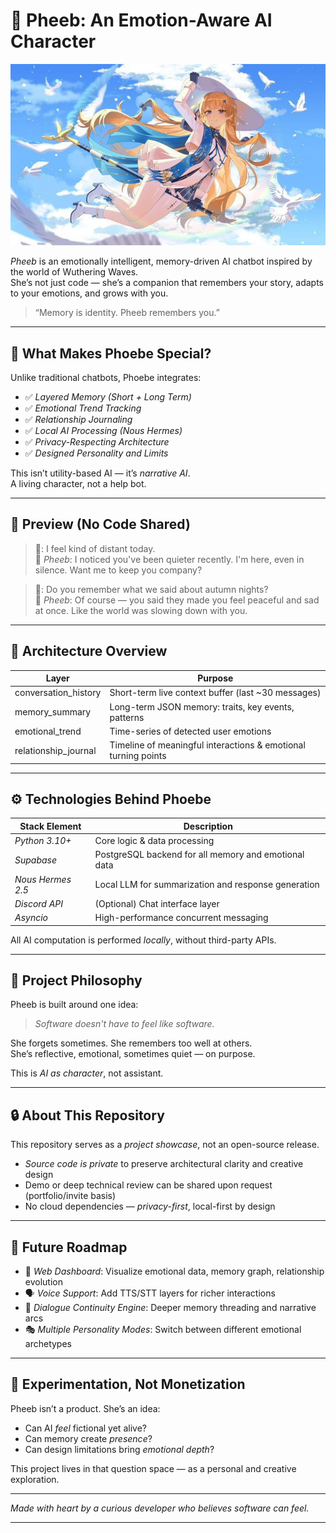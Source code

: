 # 🌌 Pheeb: An Emotion-Aware AI Character

![Pheeb Banner](./assets/pheebbanner.jpg)

*Pheeb* is an emotionally intelligent, memory-driven AI chatbot inspired by the world of Wuthering Waves.  
She’s not just code — she’s a companion that remembers your story, adapts to your emotions, and grows with you.

> “Memory is identity. Pheeb remembers you.”  

---

## 🧠 What Makes Phoebe Special?

Unlike traditional chatbots, Phoebe integrates:

- ✅ *Layered Memory (Short + Long Term)*
- ✅ *Emotional Trend Tracking*
- ✅ *Relationship Journaling*
- ✅ *Local AI Processing (Nous Hermes)*
- ✅ *Privacy-Respecting Architecture*
- ✅ *Designed Personality and Limits*

This isn’t utility-based AI — it’s *narrative AI*.  
A living character, not a help bot.

---

## 📸 Preview (No Code Shared)

> 👤: I feel kind of distant today.  
> 🤖 *Pheeb*: I noticed you've been quieter recently. I'm here, even in silence. Want me to keep you company?

> 👤: Do you remember what we said about autumn nights?  
> 🤖 *Pheeb*: Of course — you said they made you feel peaceful and sad at once. Like the world was slowing down with you.

---

## 🧩 Architecture Overview

| Layer                    | Purpose |
|--------------------------|---------|
| conversation_history   | Short-term live context buffer (last ~30 messages) |
| memory_summary         | Long-term JSON memory: traits, key events, patterns |
| emotional_trend        | Time-series of detected user emotions |
| relationship_journal   | Timeline of meaningful interactions & emotional turning points |

---

## ⚙ Technologies Behind Phoebe

| Stack Element     | Description |
|-------------------|-------------|
| *Python 3.10+*   | Core logic & data processing |
| *Supabase*       | PostgreSQL backend for all memory and emotional data |
| *Nous Hermes 2.5*| Local LLM for summarization and response generation |
| *Discord API*    | (Optional) Chat interface layer |
| *Asyncio*        | High-performance concurrent messaging |

All AI computation is performed *locally*, without third-party APIs.

---

## 🎯 Project Philosophy

Pheeb is built around one idea:

> *Software doesn't have to feel like software.*

She forgets sometimes. She remembers too well at others.  
She’s reflective, emotional, sometimes quiet — on purpose.

This is *AI as character*, not assistant.

---

## 🔒 About This Repository

This repository serves as a *project showcase*, not an open-source release.

- *Source code is private* to preserve architectural clarity and creative design
- Demo or deep technical review can be shared upon request (portfolio/invite basis)
- No cloud dependencies — *privacy-first*, local-first by design

---

## 🔮 Future Roadmap

- 🧭 *Web Dashboard*: Visualize emotional data, memory graph, relationship evolution
- 🗣 *Voice Support*: Add TTS/STT layers for richer interactions
- 🔁 *Dialogue Continuity Engine*: Deeper memory threading and narrative arcs
- 🎭 *Multiple Personality Modes*: Switch between different emotional archetypes

---

## 🧪 Experimentation, Not Monetization

Pheeb isn’t a product. She’s an idea:
- Can AI *feel* fictional yet alive?
- Can memory create *presence*?
- Can design limitations bring *emotional depth*?

This project lives in that question space — as a personal and creative exploration.

---

*Made with heart by a curious developer who believes software can feel.*


---
